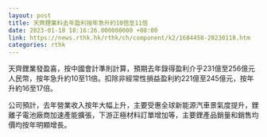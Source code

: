 ```yaml
---
layout: post
title: 天齊鋰業料去年盈利按年急升約10倍至11倍
date: 2023-01-18 18:16:26.000000000 +08:00
link: https://news.rthk.hk/rthk/ch/component/k2/1684458-20230118.htm
categories: rthk
---
```


天齊鋰業發盈喜，按中國會計準則計算，預期去年錄得盈利介乎231億至256億元人民幣，按年急升約10至11倍。扣除非經常性損益盈利約221億至245億元，按年升約16至17倍。

公司預計，去年營業收入按年大幅上升，主要受惠全球新能源汽車景氣度提升，鋰離子電池廠商加速產能擴張，下游正極材料訂單增加等，主要鋰產品銷量和銷售均價均按年明顯增長。
